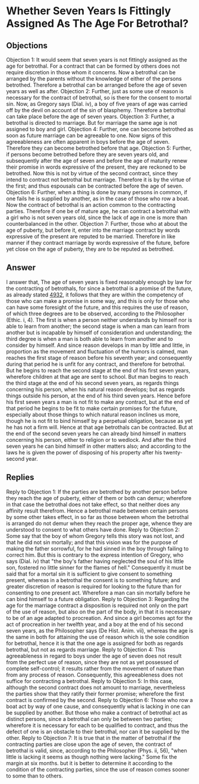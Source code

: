 # Whether Seven Years Is Fittingly Assigned As The Age For Betrothal?
## Objections
Objection 1: It would seem that seven years is not fittingly assigned as the age for betrothal. For a contract that can be formed by others does not require discretion in those whom it concerns. Now a betrothal can be arranged by the parents without the knowledge of either of the persons betrothed. Therefore a betrothal can be arranged before the age of seven years as well as after.
Objection 2: Further, just as some use of reason is necessary for the contract of betrothal, so is there for the consent to mortal sin. Now, as Gregory says (Dial. iv), a boy of five years of age was carried off by the devil on account of the sin of blasphemy. Therefore a betrothal can take place before the age of seven years.
Objection 3: Further, a betrothal is directed to marriage. But for marriage the same age is not assigned to boy and girl.
Objection 4: Further, one can become betrothed as soon as future marriage can be agreeable to one. Now signs of this agreeableness are often apparent in boys before the age of seven. Therefore they can become betrothed before that age.
Objection 5: Further, if persons become betrothed before they are seven years old, and subsequently after the age of seven and before the age of maturity renew their promise in words expressive of the present, they are reckoned to be betrothed. Now this is not by virtue of the second contract, since they intend to contract not betrothal but marriage. Therefore it is by the virtue of the first; and thus espousals can be contracted before the age of seven.
Objection 6: Further, when a thing is done by many persons in common, if one fails he is supplied by another, as in the case of those who row a boat. Now the contract of betrothal is an action common to the contracting parties. Therefore if one be of mature age, he can contract a betrothal with a girl who is not seven years old, since the lack of age in one is more than counterbalanced in the other.
Objection 7: Further, those who at about the age of puberty, but before it, enter into the marriage contract by words expressive of the present are reputed to be married. Therefore in like manner if they contract marriage by words expressive of the future, before yet close on the age of puberty, they are to be reputed as betrothed.
## Answer

I answer that, The age of seven years is fixed reasonably enough by law for the contracting of betrothals, for since a betrothal is a promise of the future, as already stated [4932](A[1]), it follows that they are within the competency of those who can make a promise in some way, and this is only for those who can have some foresight of the future, and this requires the use of reason, of which three degrees are to be observed, according to the Philosopher (Ethic. i, 4). The first is when a person neither understands by himself nor is able to learn from another; the second stage is when a man can learn from another but is incapable by himself of consideration and understanding; the third degree is when a man is both able to learn from another and to consider by himself. And since reason develops in man by little and little, in proportion as the movement and fluctuation of the humors is calmed, man reaches the first stage of reason before his seventh year; and consequently during that period he is unfit for any contract, and therefore for betrothal. But he begins to reach the second stage at the end of his first seven years, wherefore children at that age are sent to school. But man begins to reach the third stage at the end of his second seven years, as regards things concerning his person, when his natural reason develops; but as regards things outside his person, at the end of his third seven years. Hence before his first seven years a man is not fit to make any contract, but at the end of that period he begins to be fit to make certain promises for the future, especially about those things to which natural reason inclines us more, though he is not fit to bind himself by a perpetual obligation, because as yet he has not a firm will. Hence at that age betrothals can be contracted. But at the end of the second seven years he can already bind himself in matters concerning his person, either to religion or to wedlock. And after the third seven years he can bind himself in other matters also; and according to the laws he is given the power of disposing of his property after his twenty-second year.
## Replies
Reply to Objection 1: If the parties are betrothed by another person before they reach the age of puberty, either of them or both can demur; wherefore in that case the betrothal does not take effect, so that neither does any affinity result therefrom. Hence a betrothal made between certain persons by some other takes effect, in so far as those between whom the betrothal is arranged do not demur when they reach the proper age, whence they are understood to consent to what others have done.
Reply to Objection 2: Some say that the boy of whom Gregory tells this story was not lost, and that he did not sin mortally; and that this vision was for the purpose of making the father sorrowful, for he had sinned in the boy through failing to correct him. But this is contrary to the express intention of Gregory, who says (Dial. iv) that "the boy's father having neglected the soul of his little son, fostered no little sinner for the flames of hell." Consequently it must be said that for a mortal sin it is sufficient to give consent to something present, whereas in a betrothal the consent is to something future; and greater discretion of reason is required for looking to the future than for consenting to one present act. Wherefore a man can sin mortally before he can bind himself to a future obligation.
Reply to Objection 3: Regarding the age for the marriage contract a disposition is required not only on the part of the use of reason, but also on the part of the body, in that it is necessary to be of an age adapted to procreation. And since a girl becomes apt for the act of procreation in her twelfth year, and a boy at the end of his second seven years, as the Philosopher says (De Hist. Anim. vii), whereas the age is the same in both for attaining the use of reason which is the sole condition for betrothal, hence it is that the one age is assigned for both as regards betrothal, but not as regards marriage.
Reply to Objection 4: This agreeableness in regard to boys under the age of seven does not result from the perfect use of reason, since they are not as yet possessed of complete self-control; it results rather from the movement of nature than from any process of reason. Consequently, this agreeableness does not suffice for contracting a betrothal.
Reply to Objection 5: In this case, although the second contract does not amount to marriage, nevertheless the parties show that they ratify their former promise; wherefore the first contract is confirmed by the second.
Reply to Objection 6: Those who row a boat act by way of one cause, and consequently what is lacking in one can be supplied by another. But those who make a contract of betrothal act as distinct persons, since a betrothal can only be between two parties; wherefore it is necessary for each to be qualified to contract, and thus the defect of one is an obstacle to their betrothal, nor can it be supplied by the other.
Reply to Objection 7: It is true that in the matter of betrothal if the contracting parties are close upon the age of seven, the contract of betrothal is valid, since, according to the Philosopher (Phys. ii, 56), "when little is lacking it seems as though nothing were lacking." Some fix the margin at six months. but it is better to determine it according to the condition of the contracting parties, since the use of reason comes sooner to some than to others.